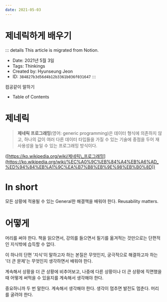 ```yaml
---
date: 2021-05-03
---
```


# 제네릭하게 배우기

::: details This article is migrated from Notion.

- Date: 2021년 5월 3일
- Tags: Thinkings
- Created by: Hyunseung Jeon
- ID: `384827b3d56d4b12b3361b036f031647`
  :::

컴공같이 말하기

- Table of Contents

# 제네릭

> **제네릭 프로그래밍**(영어: generic programming)은 데이터 형식에 의존하지 않고, 하나의 값이 여러 다른 데이터 타입들을 가질 수 있는 기술에 중점을 두어 재사용성을 높일 수 있는 프로그래밍 방식이다.

([https://ko.wikipedia.org/wiki/제네릭\_프로그래밍](https://ko.wikipedia.org/wiki/%EC%A0%9C%EB%84%A4%EB%A6%AD_%ED%94%84%EB%A1%9C%EA%B7%B8%EB%9E%98%EB%B0%8D))

# In short

모든 상황에 적용될 수 있는 General한 해결책을 배워야 한다. Reusability matters.

# 어떻게

머리를 써야 한다. 책을 읽으면서, 강의를 들으면서 필기를 옮겨적는 것만으로는 단편적인 지식밖에 습득할 수 없다.

이 하나의 단편 '지식'이 말하고자 하는 본질은 무엇인지, 궁극적으로 해결하고자 하는 '더 큰 문제'는 무엇인지 생각하면서 배워야 한다.

계속해서 상황을 더 큰 상황에 비추어보고, 나중에 다른 상황이나 더 큰 상황에 직면했을 때 어떻게 써먹을 수 있을지를 계속해서 생각해야 한다.

중요하니까 두 번 말한다. 계속해서 생각해야 한다. 생각이 멈추면 발전도 멈춘다. 머리를 굴려야 한다.
